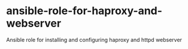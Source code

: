 # ansible-role-for-haproxy-and-webserver
Ansible role for installing and configuring haproxy and httpd webserver

